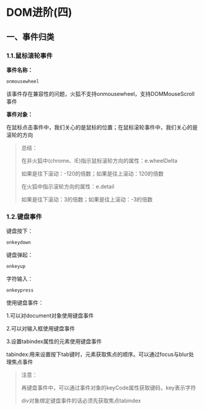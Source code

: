 # DOM进阶(四)

## 一、事件归类

### 1.1.鼠标滚轮事件

**事件名称：**

```js
onmousewheel
```

该事件存在兼容性的问题，火狐不支持onmousewheel，支持DOMMouseScroll事件

**事件对象：**

在鼠标点击事件中，我们关心的是鼠标的位置；在鼠标滚轮事件中，我们关心的是滚轮的方向

> 总结：
>
> 在非火狐中(chrome、IE)指示鼠标滚轮方向的属性：e.wheelDelta
>
> 如果是往下滚动：-120的倍数；如果是往上滚动：120的倍数
>
> 在火狐中指示滚轮方向的属性：e.detail
>
> 如果是往下滚动：3的倍数；如果是往上滚动：-3的倍数

### 1.2.键盘事件

键盘按下：

```js
onkeydown
```

键盘弹起：

```js
onkeyup
```

字符输入：

```js
onkeypress
```

使用键盘事件：

1.可以对document对象使用键盘事件

2.可以对输入框使用键盘事件

3.设置tabindex属性的元素使用键盘事件

tabindex:用来设置按下tab键时，元素获取焦点的顺序。可以通过focus与blur处理焦点事件

> 注意：
>
> 再键盘事件中，可以通过事件对象的keyCode属性获取键码，key表示字符
>
> div对象绑定键盘事件的话必须先获取焦点tabindex

